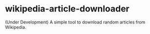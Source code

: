 # wikipedia-article-downloader
(Under Development) A simple tool to download random articles from Wikipedia.
